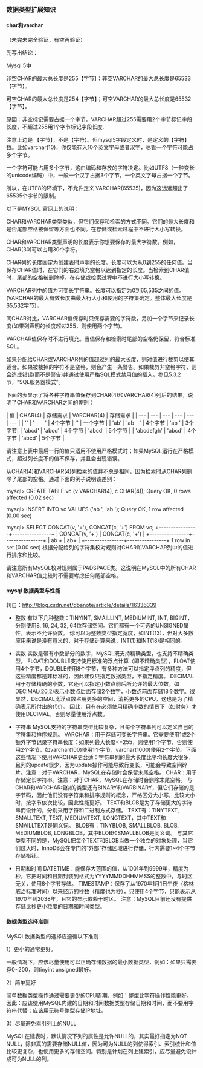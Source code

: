 ### 数据类型扩展知识
#### char和varchar
（未完未完全验证，有空再验证）

先写出结论：

Mysql 5中

非空CHAR的最大总长度是255【字节】；非空VARCHAR的最大总长度是65533【字节】。

可空CHAR的最大总长度是254【字节】；可空VARCHAR的最大总长度是65532【字节】。

原因：非空标记需要占据一个字节，VARCHAR超过255需要用2个字节标记字段长度，不超过255用1个字节标记字段长度.



注意上边是 【字节】，不是【字符】。但mysql5字段定义时，是定义的【字符】数。比如varchar(10)，你仅能存入10个英文字母或者汉字，尽管一个字符可能占多个字节。

一个字符可能占用多个字节，这由编码和存放的字符决定。比如UTF8（一种变长的unicode编码）中，一般一个汉字占据3个字节，一个英文字母占据一个字节。

所以，在UTF8的环境下，不允许定义 VARCHAR(65535)，因为这远远超出了65535个字节的限制。



以下是MYSQL 官网上的说明：

CHAR和VARCHAR类型类似，但它们保存和检索的方式不同。它们的最大长度和是否尾部空格被保留等方面也不同。在存储或检索过程中不进行大小写转换。

CHAR和VARCHAR类型声明的长度表示你想要保存的最大字符数。例如，CHAR(30)可以占用30个字符。

CHAR列的长度固定为创建表时声明的长度。长度可以为从0到255的任何值。当保存CHAR值时，在它们的右边填充空格以达到指定的长度。当检索到CHAR值时，尾部的空格被删除掉。在存储或检索过程中不进行大小写转换。

VARCHAR列中的值为可变长字符串。长度可以指定为0到65,535之间的值。(VARCHAR的最大有效长度由最大行大小和使用的字符集确定。整体最大长度是65,532字节）。

同CHAR对比，VARCHAR值保存时只保存需要的字符数，另加一个字节来记录长度(如果列声明的长度超过255，则使用两个字节)。

VARCHAR值保存时不进行填充。当值保存和检索时尾部的空格仍保留，符合标准SQL。

如果分配给CHAR或VARCHAR列的值超过列的最大长度，则对值进行裁剪以使其适合。如果被裁掉的字符不是空格，则会产生一条警告。如果裁剪非空格字符，则会造成错误(而不是警告)并通过使用严格SQL模式禁用值的插入。参见5.3.2节，“SQL服务器模式”。

下面的表显示了将各种字符串值保存到CHAR(4)和VARCHAR(4)列后的结果，说明了CHAR和VARCHAR之间的差别：

| 值 | CHAR(4) | 存储需求 | VARCHAR(4) | 存储需求 |
| --- | --- | --- | --- | --- | --- |
| '' | '&emsp;&emsp;' | 4个字节 | '' | 一个字节 |
| 'ab' | 'ab&emsp;' | 4个字节 | 'ab ' | 3个字节|
| 'abcd' | 'abcd' | 4个字节 | 'abcd' | 5个字节 |
| 'abcdefgh' | 'abcd' | 4个字节 | 'abcd' | 5个字节 |


请注意上表中最后一行的值只适用不使用严格模式时；如果MySQL运行在严格模式，超过列长度不的值不保存，并且会出现错误。

从CHAR(4)和VARCHAR(4)列检索的值并不总是相同，因为检索时从CHAR列删除了尾部的空格。通过下面的例子说明该差别：

mysql> CREATE TABLE vc (v VARCHAR(4), c CHAR(4));
Query OK, 0 rows affected (0.02 sec)
 
mysql> INSERT INTO vc VALUES ('ab  ', 'ab  ');
Query OK, 1 row affected (0.00 sec)
 
mysql> SELECT CONCAT(v, '+'), CONCAT(c, '+') FROM vc;
+----------------+----------------+
| CONCAT(v, '+') | CONCAT(c, '+') |
+----------------+----------------+
| ab  +          | ab+            |
+----------------+----------------+
1 row in set (0.00 sec)
根据分配给列的字符集校对规则对CHAR和VARCHAR列中的值进行排序和比较。

请注意所有MySQL校对规则属于PADSPACE类。这说明在MySQL中的所有CHAR和VARCHAR值比较时不需要考虑任何尾部空格。

#### mysql 数据类型与性能
转自：http://blog.csdn.net/dbanote/article/details/16336339
* 整数
有以下几种整数：TINYINT, SMAILLINT, MEDIUMINT, INT, BIGINT，分别使用8, 16, 24, 32, 64位存储空间。它们都有一个可选的UNSIGNED属性，表示不允许负数。
你可以为整数类型指定宽度，如INT(13)，但对大多数应用来说是没有意义的，对于存储计算来说，INT(1)和INT(18)是相同的。

* 实数
实数是带有小数部分的数字，MySQL既支持精确类型，也支持不精确类型。
FLOAT和DOUBLE支持使用标准的浮点计算（即不精确类型），FLOAT使用4个字节，DOUBLE使用8个字节，有多种方法可以指定浮点列的精度，但这些精度都是非标准的，因此建议只指定数据类型，不指定精度。
DECIMAL用于存储精确的小数，它还可以指定小数点前后所允许的最大位数，如DECIMAL(20,2)表示小数点后面存储2个数字，小数点前面存储18个数字。很显然，DECIMAL比浮点数占用更多的空间，消耗更多的CPU，这也是为了精确表示所付出的代价。
因此，只有在必须使用精确小数的情景下（如财务）才使用DECIMAL，否则尽量使用浮点数。

* 字符串
MySQL支持的字符串类型比较复杂，且每个字符串列可以定义自己的字符集和排序规则。
VARCHAR：用于存储可变长字符串。它需要使用1或2个额外字节记录字符串长度：如果列最大长度<=255，则使用1个字节，否则使用2个字节，如varchar(100)使用1个字节，varchar(1000)使用2个字节。下面这些情况下使用VARCHAR更合适：字符串列的最大长度比平均长度大很多，且列的update很少，因为update操作可能导致行变长，可能会导致空间碎片。注意：对于VARCHAR，MySQL在存储时会保留末尾空格。
CHAR：用于存储定长字符串。注意：对于CHAR，MySQL在存储时会删除末尾空格。
与CHAR和VARCHAR相似的类型还有BINARY和VARBINARY，但它们存储的是字节码，因此他们没有字符集和排序规则的概念，严格区分大小写，比较大小时，按字节依次比较，因此性能更好。
TEXT和BLOB是为了存储更大的字符串而设计的，分别采用字符和二进制方式存储。
TEXT有：TINYTEXT, SMALLTEXT, TEXT, MEDIUMTEXT, LONGTEXT，其中TEXT和SMAILLTEXT是同义词。
BLOB有：TINYBLOB, SMALLBLOB, BLOB, MEDIUMBLOB, LONGBLOB，其中BLOB和SMALLBLOB是同义词。
与其它类型不同的是，MySQL把每个TEXT和BLOB当做一个独立的对象处理，当它们过大时，InnoDB会在专门的“外部”存储区域进行存储，行内需要1~4个字节存储指针。

* 日期和时间
DATETIME：能保存大范围的值，从1001年到9999年，精度为秒，它把时间和日期封装到格式为YYYYMMDDHHMMSS的整数中，与时区无关，使用8个字节存储。
TIMESTAMP：保存了从1970年1月1日午夜（格林威治标准时间）以来经历的秒数（精度也为秒），只使用4个字节，只能表示从1970年到2038年，且它的显示依赖于时区。
注意：MySQL目前还没有提供存储比秒更小粒度的日期和时间类型。

#### 数据类型选择准则
MySQL数据类型的选择应遵循以下准则：

1）更小的通常更好。

一般情况下，应该尽量使用可以正确存储数据的最小数据类型，例如：如果只需要存0~200，则tinyint unsigned最好。

2）简单更好

简单数据类型操作通过需要更少的CPU周期，例如：整型比字符操作性能更好。因此：应该使用MySQL内建的日期和时间数据类型存储日期和时间，而不要用字符串代替；应该用无符号整型存储IP地址。

3）尽量避免索引列上的NULL

MySQL在建表时，默认情况下列的属性是允许NULL的，其实最好指定为NOT NULL，除非真的需要存储NULL值，因为可为NULL的列使得索引、索引统计和值比较更复杂，也使用更多的存储空间。特别是计划在列上建索引，应尽量避免设计成可为NULL的列。